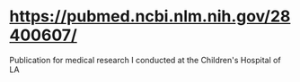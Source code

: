 # https://pubmed.ncbi.nlm.nih.gov/28400607/
Publication for medical research I conducted at the Children's Hospital of LA
